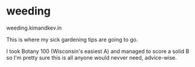 # weeding
weeding.kimandkev.in

This is where my sick gardening tips are going to go.

I took Botany 100 (Wisconsin's easiest A) and managed to score a solid B so
I'm pretty sure this is all anyone would nevver need, advice-wise.
